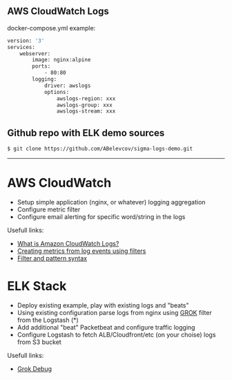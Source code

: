 ## AWS CloudWatch Logs

docker-compose.yml example:

```sh
version: '3'
services:
    webserver:
        image: nginx:alpine
        ports:
            - 80:80
        logging:
            driver: awslogs
            options:
                awslogs-region: xxx
                awslogs-group: xxx
                awslogs-stream: xxx
```

## Github repo with ELK demo sources

```sh
$ git clone https://github.com/ABelevcov/sigma-logs-demo.git
```

------------------------------------

# AWS CloudWatch 
* Setup simple application (nginx, or whatever) logging aggregation
* Configure metric filter
* Configure email alerting for specific word/string in the logs

Usefull links:
- [What is Amazon CloudWatch Logs?](https://docs.aws.amazon.com/AmazonCloudWatch/latest/logs/WhatIsCloudWatchLogs.html)
- [Creating metrics from log events using filters](https://docs.aws.amazon.com/AmazonCloudWatch/latest/logs/MonitoringLogData.html)
- [Filter and pattern syntax](https://docs.aws.amazon.com/AmazonCloudWatch/latest/logs/FilterAndPatternSyntax.html)

# ELK Stack
* Deploy existing example, play with existing logs and "beats"
* Using existing configuration parse logs from nginx using [GROK](https://www.elastic.co/guide/en/logstash/current/plugins-filters-grok.html) filter from the Logstash (*)
* Add additional "beat" Packetbeat and configure traffic logging
* Configure Logstash to fetch ALB/Cloudfront/etc (on your choise) logs from S3 bucket

Usefull links:
- [Grok Debug](http://grokdebug.herokuapp.com/)
 
